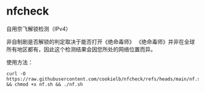 # nfcheck
自用奈飞解锁检测（IPv4）

非自制剧是否解锁的判定取决于能否打开《绝命毒师》
《绝命毒师》并非在全球所有地区都有，因此这个检测结果会因您所处的网络位置而异。

使用方法：

```
curl -O https://raw.githubusercontent.com/cookielb/nfcheck/refs/heads/main/nf.sh && chmod +x nf.sh && ./nf.sh
```
